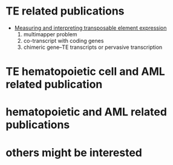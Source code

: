 # TE related publications
- [Measuring and interpreting transposable element expression](https://www.nature.com/articles/s41576-020-0251-y)
  1. multimapper problem
  2. co-transcript with coding genes
  3. chimeric gene–TE transcripts or pervasive transcription

# TE hematopoietic cell and AML related publication
# hematopoietic and AML related publications
# others might be interested
